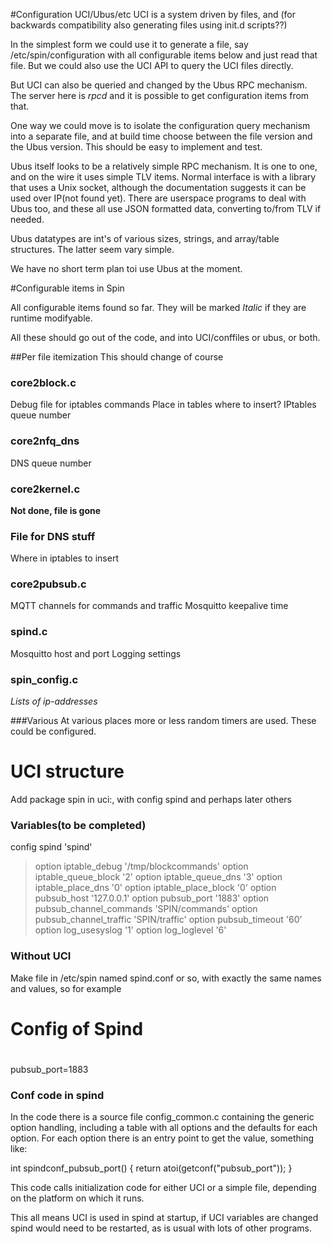 #Configuration UCI/Ubus/etc
UCI is a system driven by files, and (for backwards compatibility also generating files using init.d scripts??)

In the simplest form we could use it to generate a file, say /etc/spin/configuration with all configurable items below and just read that file.
But we could also use the UCI API to query the UCI files directly.

But UCI can also be queried and changed by the Ubus RPC mechanism. The server here is *rpcd* and it is possible to get configuration items from that.

One way we could move is to isolate the configuration query mechanism into a separate file, and at build time choose between the file version and the Ubus version. This should be easy to implement and test.

Ubus itself looks to be a relatively simple RPC mechanism. It is one to one, and on the wire it uses simple TLV items. Normal interface is with a library that uses a Unix socket, although the documentation suggests it can be used over IP(not found yet). There are userspace programs to deal with Ubus too, and these all use JSON formatted data, converting to/from TLV if needed.

Ubus datatypes are int's of various sizes, strings, and array/table structures. The latter seem vary simple.

We have no short term plan toi use Ubus at the moment.

#Configurable items in Spin

All configurable items found so far. They will be marked *Italic* if they are runtime modifyable.

All these should go out of the code, and into UCI/conffiles or ubus, or both.

##Per file itemization
This should change of course

### core2block.c
Debug file for iptables commands
Place in tables where to insert?
IPtables queue number

### core2nfq_dns
DNS queue number

### core2kernel.c

**Not done, file is gone**
### File for DNS stuff
Where in iptables to insert

### core2pubsub.c

MQTT channels for commands and traffic
Mosquitto keepalive time

### spind.c

Mosquitto host and port
Logging settings

### spin_config.c
*Lists of ip-addresses*

###Various
At various places more or less random timers are used. These could be configured.

#  UCI structure

Add package spin in uci:, with config spind and perhaps later others


### Variables(to be completed)
config spind 'spind'
>option iptable_debug '/tmp/blockcommands'
	option iptable_queue_block '2'
	option iptable_queue_dns '3'
	option iptable_place_dns '0'
	option iptable_place_block '0'
	option pubsub_host '127.0.0.1'
	option pubsub_port '1883'
	option pubsub_channel_commands 'SPIN/commands'
	option pubsub_channel_traffic 'SPIN/traffic'
	option pubsub_timeout '60'
	option log_usesyslog '1'
	option log_loglevel '6'
	


### Without UCI
Make file in /etc/spin named spind.conf or so, with exactly the same names and values, so for example

 #
 # Config of Spind
 #

pubsub_port=1883

### Conf code in spind

In the code there is a source file config_common.c containing the generic option handling, including a table with all options and the defaults for each option. For each option there is an entry point to get the value, something like:

int spindconf_pubsub_port() { return atoi(getconf("pubsub_port")); }

This code calls initialization code for either UCI or a simple file, depending on the platform on which it runs. 

This all means UCI is used in spind at startup, if UCI variables are changed spind would need to be restarted, as is usual with lots of other programs.



